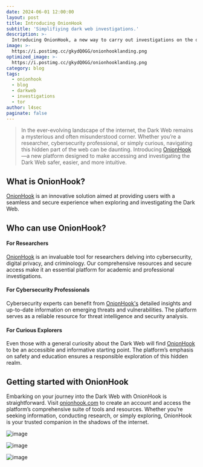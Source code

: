 ```yaml
---
date: 2024-06-01 12:00:00
layout: post
title: Introducing OnionHook
subtitle: 'Simplifiying dark web investigations.'
description: >-
  Introducing OnionHook, a new way to carry out investigations on the dark web
image: >-
  https://i.postimg.cc/gkydQ0GG/onionhooklanding.png
optimized_image: >-
  https://i.postimg.cc/gkydQ0GG/onionhooklanding.png
category: blog
tags:
  - onionhook
  - blog
  - darkweb
  - investigations
  - tor
author: l4sec
paginate: false
---
```


> In the ever-evolving landscape of the internet, the Dark Web remains a mysterious and often misunderstood corner. Whether you’re a researcher, cybersecurity professional, or simply curious, navigating this hidden part of the web can be daunting. Introducing <a href="https://onionhook.com">OnionHook</a> —a new platform designed to make accessing and investigating the Dark Web safer, easier, and more intuitive.


## What is OnionHook?
[OnionHook](https://onionhook.com) is an innovative solution aimed at providing users with a seamless and secure experience when exploring and investigating the Dark Web.


## Who can use OnionHook?
#### For Researchers
[OnionHook](https://onionhook.com) is an invaluable tool for researchers delving into cybersecurity, digital privacy, and criminology. Our comprehensive resources and secure access make it an essential platform for academic and professional investigations.

#### For Cybersecurity Professionals
Cybersecurity experts can benefit from [OnionHook's](https://onionhook.com) detailed insights and up-to-date information on emerging threats and vulnerabilities. The platform serves as a reliable resource for threat intelligence and security analysis.

#### For Curious Explorers
Even those with a general curiosity about the Dark Web will find [OnionHook](https://onionhook.com) to be an accessible and informative starting point. The platform’s emphasis on safety and education ensures a responsible exploration of this hidden realm.


## Getting started with OnionHook
Embarking on your journey into the Dark Web with OnionHook is straightforward. Visit [onionhook.com](https://onionhook.com) to create an account and access the platform’s comprehensive suite of tools and resources. Whether you’re seeking information, conducting research, or simply exploring, OnionHook is your trusted companion in the shadows of the internet.

![image](https://media.licdn.com/dms/image/D4D22AQE4CQVXH-C8cQ/feedshare-shrink_800/0/1717523930755?e=1723075200&v=beta&t=Ve14SQoEqcZR5LAypixTRYGpVM7tTYff0VUKc1yozSE "OnionHook image") 

![image](https://media.licdn.com/dms/image/D4D22AQGOtK2PcTew_Q/feedshare-shrink_800/0/1717523928678?e=1723075200&v=beta&t=20JKDMkZQz6UPk7QVFHFCVPWYuV3Y7zNVJgKTT6bL5g "OnionHook image") 

![image](https://media.licdn.com/dms/image/D4D22AQFpzHuH5UP5PA/feedshare-shrink_800/0/1717523928688?e=1723075200&v=beta&t=vxntUB7Ns35f6RnkJEXex12yTIxinUhHv8UTiXSZrsw "OnionHook image") 


